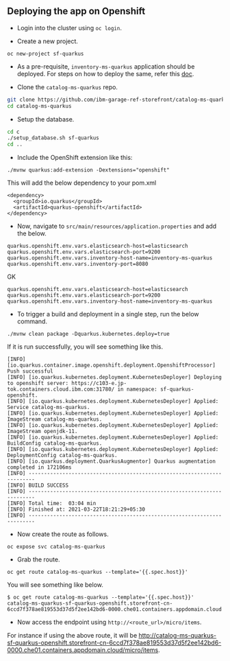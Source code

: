 ## Deploying the app on Openshift

- Login into the cluster using `oc login`.

- Create a new project.

```
oc new-project sf-quarkus
```

- As a pre-requisite, `inventory-ms-quarkus` application should be deployed. For steps on how to deploy the same, refer this [doc](https://github.com/ibm-garage-ref-storefront/inventory-ms-quarkus/blob/master/openshift.md).

- Clone the `catalog-ms-quarkus` repo.

```bash
git clone https://github.com/ibm-garage-ref-storefront/catalog-ms-quarkus.git
cd catalog-ms-quarkus
```

- Setup the database.

```bash
cd c
./setup_database.sh sf-quarkus
cd ..
```

- Include the OpenShift extension like this:

```
./mvnw quarkus:add-extension -Dextensions="openshift"
```

This will add the below dependency to your pom.xml

```
<dependency>
  <groupId>io.quarkus</groupId>
  <artifactId>quarkus-openshift</artifactId>
</dependency>
```

- Now, navigate to `src/main/resources/application.properties` and add the below.

```
quarkus.openshift.env.vars.elasticsearch-host=elasticsearch
quarkus.openshift.env.vars.elasticsearch-port=9200
quarkus.openshift.env.vars.inventory-host-name=inventory-ms-quarkus
quarkus.openshift.env.vars.inventory-port=8080
```

GK
```
quarkus.openshift.env.vars.elasticsearch-host=elasticsearch
quarkus.openshift.env.vars.elasticsearch-port=9200
quarkus.openshift.env.vars.inventory-host-name=inventory-ms-quarkus
```

- To trigger a build and deployment in a single step, run the below command.

```
./mvnw clean package -Dquarkus.kubernetes.deploy=true
```

If it is run successfully, you will see something like this.

```
[INFO] [io.quarkus.container.image.openshift.deployment.OpenshiftProcessor] Push successful
[INFO] [io.quarkus.kubernetes.deployment.KubernetesDeployer] Deploying to openshift server: https://c103-e.jp-tok.containers.cloud.ibm.com:31780/ in namespace: sf-quarkus-openshift.
[INFO] [io.quarkus.kubernetes.deployment.KubernetesDeployer] Applied: Service catalog-ms-quarkus.
[INFO] [io.quarkus.kubernetes.deployment.KubernetesDeployer] Applied: ImageStream catalog-ms-quarkus.
[INFO] [io.quarkus.kubernetes.deployment.KubernetesDeployer] Applied: ImageStream openjdk-11.
[INFO] [io.quarkus.kubernetes.deployment.KubernetesDeployer] Applied: BuildConfig catalog-ms-quarkus.
[INFO] [io.quarkus.kubernetes.deployment.KubernetesDeployer] Applied: DeploymentConfig catalog-ms-quarkus.
[INFO] [io.quarkus.deployment.QuarkusAugmentor] Quarkus augmentation completed in 172106ms
[INFO] ------------------------------------------------------------------------
[INFO] BUILD SUCCESS
[INFO] ------------------------------------------------------------------------
[INFO] Total time:  03:04 min
[INFO] Finished at: 2021-03-22T18:21:29+05:30
[INFO] ------------------------------------------------------------------------
```

- Now create the route as follows.

```
oc expose svc catalog-ms-quarkus
```

- Grab the route.

```
oc get route catalog-ms-quarkus --template='{{.spec.host}}'
```

You will see something like below.

```
$ oc get route catalog-ms-quarkus --template='{{.spec.host}}'
catalog-ms-quarkus-sf-quarkus-openshift.storefront-cn-6ccd7f378ae819553d37d5f2ee142bd6-0000.che01.containers.appdomain.cloud
```

- Now access the endpoint using `http://<route_url>/micro/items`.

For instance if using the above route, it will be http://catalog-ms-quarkus-sf-quarkus-openshift.storefront-cn-6ccd7f378ae819553d37d5f2ee142bd6-0000.che01.containers.appdomain.cloud/micro/items.
